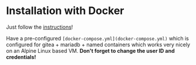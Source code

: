 
# Installation with Docker

Just follow the [instructions](https://docs.gitea.io/en-us/install-with-docker/)!

Have a pre-configured `[docker-compose.yml](docker-compose.yml)` which is configured for gitea + mariadb + named containers which works very nicely on an Alpine Linux based VM. **Don't forget to change the user ID and credentials!**

